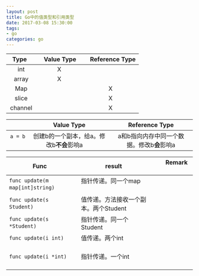 ```yaml
---
layout: post
title: Go中的值类型和引用类型
date: 2017-03-08 15:30:00
tags:
- go
categories: go
---
```



|      Type     |    Value Type   |    Reference Type  |
| :-----------: | :-------------: | :----------------: |
|      int      |       X         |                    |
|     array     |       X         |                    | 
|     Map       |                 |          X         |
|     slice     |                 |          X         |
|    channel    |                 |          X         |






|                  |       Value Type                             |                 Reference Type                  |
| :--------------: | :------------------------------------------: | :---------------------------------------------: |
| `a = b`          | 创建b的一个副本，给a。修改b**不会**影响a        | a和b指向内存中同一个数据。修改b**会**影响a         |




|                 Func                 |                  result                      |               Remark               |
| ------------------------------------ | -------------------------------------------- | ---------------------------------- |
| `func update(m map[int]string)`      | 指针传递。同一个map                           |                                    |
| `func update(s Student)`             | 值传递。方法接收一个副本。两个Student          |                                    |
| `func update(s *Student)`            | 指针传递。同一个Student                       |                                    |
| `func update(i int)`                 | 值传递。两个int                              |                                    |
| `func update(i *int)`                | 指针传递。一个int                             |                                    |


